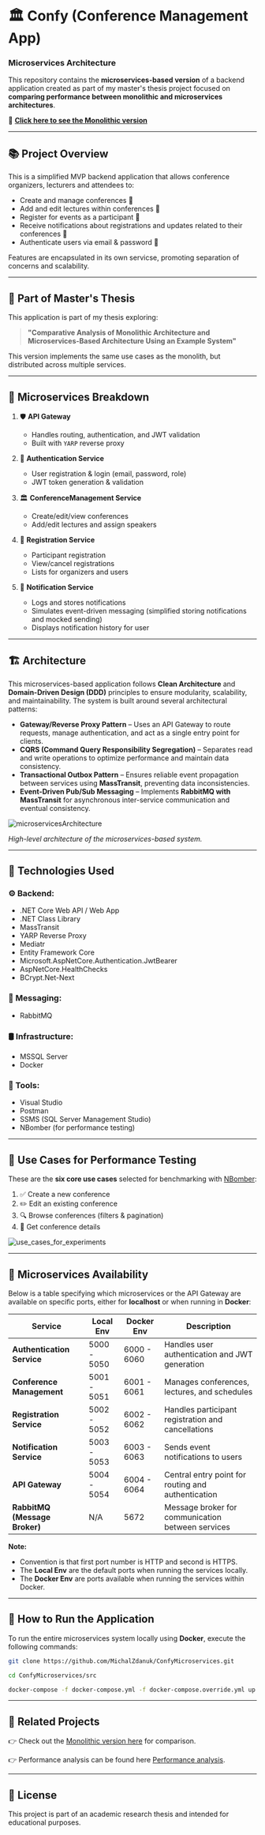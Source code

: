 # 🏛️ Confy (Conference Management App)
### Microservices Architecture

This repository contains the **microservices-based version** of a backend application created as part of my master's thesis project focused on **comparing performance between monolithic and microservices architectures**.

📌 **[Click here to see the Monolithic version](https://github.com/MichalZdanuk/ConfyMonolith)**

---

## 📚 Project Overview

This is a simplified MVP backend application that allows conference organizers, lecturers and attendees to:

- Create and manage conferences 📝  
- Add and edit lectures within conferences 🎤  
- Register for events as a participant 🙋
- Receive notifications about registrations and updates related to their conferences 📣
- Authenticate users via email & password 🔐

Features are encapsulated in its own servicse, promoting separation of concerns and scalability.

---

## 🧠 Part of Master's Thesis

This application is part of my thesis exploring:

> **"Comparative Analysis of Monolithic Architecture and Microservices-Based Architecture Using an Example System"**

This version implements the same use cases as the monolith, but distributed across multiple services.

---

## 🧩 Microservices Breakdown

1. 🛡️ **API Gateway**  
   - Handles routing, authentication, and JWT validation  
   - Built with `YARP` reverse proxy  

2. 🔐 **Authentication Service**  
   - User registration & login (email, password, role)  
   - JWT token generation & validation  

3. 🏛️ **ConferenceManagement Service**  
   - Create/edit/view conferences  
   - Add/edit lectures and assign speakers  

4. 📝 **Registration Service**  
   - Participant registration  
   - View/cancel registrations  
   - Lists for organizers and users  

5. 📣 **Notification Service**  
   - Logs and stores notifications  
   - Simulates event-driven messaging (simplified storing notifications and mocked sending)
   - Displays notification history for user

---

## 🏗️ Architecture  

This microservices-based application follows **Clean Architecture** and **Domain-Driven Design (DDD)** principles to ensure modularity, scalability, and maintainability. The system is built around several architectural patterns:  

- **Gateway/Reverse Proxy Pattern** – Uses an API Gateway to route requests, manage authentication, and act as a single entry point for clients.  
- **CQRS (Command Query Responsibility Segregation)** – Separates read and write operations to optimize performance and maintain data consistency.  
- **Transactional Outbox Pattern** – Ensures reliable event propagation between services using **MassTransit**, preventing data inconsistencies.  
- **Event-Driven Pub/Sub Messaging** – Implements **RabbitMQ with MassTransit** for asynchronous inter-service communication and eventual consistency.  

![microservicesArchitecture](https://github.com/user-attachments/assets/7053efe7-9a3d-46b2-be93-1c00c005456d)

*High-level architecture of the microservices-based system.* 

---

## 🔧 Technologies Used

### ⚙️ Backend:
- .NET Core Web API / Web App
- .NET Class Library
- MassTransit 
- YARP Reverse Proxy
- Mediatr
- Entity Framework Core
- Microsoft.AspNetCore.Authentication.JwtBearer
- AspNetCore.HealthChecks
- BCrypt.Net-Next

### 📡 Messaging:
- RabbitMQ

### 🛢️ Infrastructure:
- MSSQL Server
- Docker

### 🧪 Tools:
- Visual Studio
- Postman
- SSMS (SQL Server Management Studio)
- NBomber (for performance testing)

---

## 🧪 Use Cases for Performance Testing

These are the **six core use cases** selected for benchmarking with [NBomber](https://nbomber.com/):

1. ✅ Create a new conference  
2. ✏️ Edit an existing conference  
3. 🔍 Browse conferences (filters & pagination)  
4. 📄 Get conference details

![use_cases_for_experiments](https://github.com/user-attachments/assets/93db488d-7dfe-4088-bb81-8c754a5068f1)

---

## 🚀 Microservices Availability

Below is a table specifying which microservices or the API Gateway are available on specific ports, either for **localhost** or when running in **Docker**:

| Service                       | Local Env     | Docker Env   | Description                                        |
|-------------------------------|---------------|--------------|----------------------------------------------------|
| **Authentication Service**    | 5000 - 5050   | 6000 - 6060  | Handles user authentication and JWT generation     |
| **Conference Management**     | 5001 - 5051   | 6001 - 6061  | Manages conferences, lectures, and schedules       |
| **Registration Service**      | 5002 - 5052   | 6002 - 6062  | Handles participant registration and cancellations |
| **Notification Service**      | 5003 - 5053   | 6003 - 6063  | Sends event notifications to users                 |
| **API Gateway**               | 5004 - 5054   | 6004 - 6064  | Central entry point for routing and authentication |
| **RabbitMQ (Message Broker)** | N/A           | 5672         | Message broker for communication between services  |

**Note:**
- Convention is that first port number is HTTP and second is HTTPS.
- The **Local Env** are the default ports when running the services locally.  
- The **Docker Env** are ports available when running the services within Docker.

---

## 🏃 How to Run the Application

To run the entire microservices system locally using **Docker**, execute the following commands:

```bash
git clone https://github.com/MichalZdanuk/ConfyMicroservices.git
```
```bash
cd ConfyMicroservices/src
```
```bash
docker-compose -f docker-compose.yml -f docker-compose.override.yml up
```

---

## 🔗 Related Projects

👉 Check out the [Monolithic version here](https://github.com/MichalZdanuk/ConfyMonolith) for comparison.

👉 Performance analysis can be found here [Performance analysis](https://github.com/MichalZdanuk/ArchitecturesAnalysis).

---

## 📄 License

This project is part of an academic research thesis and intended for educational purposes.
